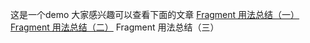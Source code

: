 这是一个demo
大家感兴趣可以查看下面的文章
[Fragment 用法总结（一）](http://blog.csdn.net/handsome_926/article/details/50736024)
[Fragment 用法总结（二）](http://blog.csdn.net/handsome_926/article/details/50771239)
Fragment 用法总结（三）